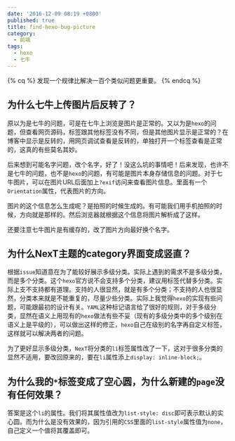 ```yaml
---
date: '2016-12-09 08:19 +0800'
published: true
title: find-hexo-bug-picture
category:
  - 前端
tags:
  - hexo
  - 七牛
---
```

{% cq %} 发现一个规律比解决一百个类似问题更重要。 {% endcq %}

## 为什么七牛上传图片后反转了？

原以为是七牛的问题，可是在七牛上浏览是图片是正常的。又以为是`hexo`的问题，但查看网页源码，标签跟其他标签没有不同，但是其他图片显示是正常的？在博客中显示是反转的，用网页调试查看是反转的，单独打开一个标签查看是正常的，这真的有些莫名其妙。

后来想到可能名字问题，改个名字，好了！没这么坑的事情吧！后来发现，也许不是七牛的问题，也不是`hexo`的问题，有可能是图片本身存储信息的问题。对于七牛图片，可以在图片URL后面加上`?exif`访问来查看图片信息。里面有一个`Orientation`属性，代表图片的方向。

图片的这个信息怎么生成呢？是拍照的时候生成的。有可能我们用手机拍照的时候，方向就是那样的。然后浏览器就根据这个信息将图片解析成了这样。

还要注意七牛图片是有缓存的，改了图片方向最好换个名字。

## 为什么NexT主题的category界面变成竖直？

根据`issue`知道意在为了能较好展示多级分类。实际上遇到的需求不是多级分类，而是多个分类。这个`hexo`官方说不会支持多个分类，建议用标签代替多分类。实际上支不支持都有道理。支持的人很显然，就是有多个分类；不支持的人也很显然，分类本来就是不能重复的，尽量少些分类。实际上我觉得`hexo`的实现有些问题，可能跟最初的设计有关。`YAML`这种标记语言给了很好的规则，对于多级分类，显然在语义上用现有的`hexo`做法有些不妥（现有的多级分类中的多个级别在语义上是平级的），可以做出这样的修正，`hexo`自己在级别的名字再自定义标签，这样就可以解决两者的问题。

为了更好显示多级分类，`NexT`将分类的`li`标签属性改了一下，这对于很多分类的显然不适用，要改回原来的，要在`li`属性添上`display: inline-block;`。

## 为什么我的`*`标签变成了空心圆，为什么新建的`page`没有任何效果？

答案是这个`li`的属性。我们将其属性值改为`list-style: disc`即可表示默认的实心圆。而为什么是没有效果的，因为引用的`CSS`里面的`list-style`属性值为`none`，自己定义一个值将其覆盖即可。

